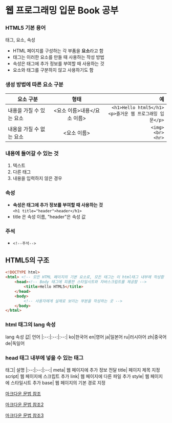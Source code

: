 # 웹 프로그래밍 입문 Book 공부

### HTML5 기본 용어
태그, 요소, 속성
+ HTML 페이지를 구성하는 각 부품을 **요소**라고 함
+ 태그는 이러한 요소를 만들 때 사용하는 작성 방법
+ 속성은 태그에 추가 정보를 부여할 때 사용하는 것
+ 요소와 태그를 구분하지 않고 사용하기도 함   

### 생성 방법에 따른 요소 구분
요소 구분 | 형태 | 예
|--|:--:|--:|
|내용을 가질 수 있는 요소| <요소 이름>내용</요소 이름> | `<h1>Hello html5</h1>`<br>`<p>즐거운 웹 프로그래밍 입문</p>`
|내용을 가질 수 없는 요소| <요소 이름> |`<img>`<br>`<br>`<br> `<hr>`

### 내용에 들어갈 수 있는 것

1. 텍스트
2. 다른 태그
3. 내용을 입력하지 않은 경우

### 속성
+ **__속성은 태그에 추가 정보를 부여할 때 사용하는 것__**   
    `<h1 title="header">header</h1>`
+ title 은 속성 이름, "header"은 속성 값   

### 주석
+ `<!--주석-->`

## HTML5의 구조
```html
<!DOCTYPE html>
<html> <!-- 모든 HTML 페이지의 기본 요소로, 모든 태그는 이 html태그 내부에 작성함 -->
    <head><!-- Body 태그에 피룡한 스타일시트와 자바스크립트를 제공함 -->
        <title>Hello HTML5</title>
    </head>
    <body>
        <!-- 사용자에게 실제로 보이는 부분을 작성하는 곳 -->
    </body>
</html>
```
### html 태그의 lang 속성
lang 속성 값| 언어
|:--:|:--:|:--:|
ko|한국어
en|영어
ja|일본어
ru|러시아어
zh|중국어
de|독일어

### head 태그 내부에 넣을 수 있는 태그
태그| 설명
|:--:|:--:|:--:|
meta| 웹 페이지에 추가 정보 전달
title| 페이지 제목 지정
script| 웹 페이지에 스크립트 추가
link| 웹 페이지에 다른 파일 추가
style| 웹 페이지에 스타일시트 추가
base| 웹 페이지의 기본 경로 지정
<br>

[마크다운 문법 참조][first_reference]  

[first_reference]: https://gist.github.com/ihoneymon/652be052a0727ad59601   

[마크다운 문법 참조2](https://heropy.blog/2017/09/30/markdown/)

[마크다운 문법 참조3][third_reference]

[third_reference]: https://inasie.github.io/it%EC%9D%BC%EB%B0%98/%EB%A7%88%ED%81%AC%EB%8B%A4%EC%9A%B4-%ED%91%9C-%EB%A7%8C%EB%93%A4%EA%B8%B0/
